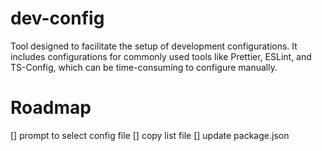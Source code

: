 # dev-config
Tool designed to facilitate the setup of development configurations. It includes configurations for commonly used tools like Prettier, ESLint, and TS-Config, which can be time-consuming to configure manually. 

# Roadmap
[] prompt to select config file
[] copy list file
[] update package.json
